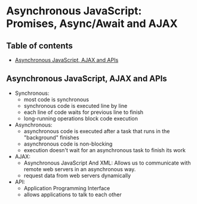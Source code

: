 # Asynchronous JavaScript: Promises, Async/Await and AJAX

## Table of contents
* [Asynchronous JavaScript, AJAX and APIs](#asynchronous-javascript-ajax-and-apis)

## Asynchronous JavaScript, AJAX and APIs
* Synchronous:
  * most code is synchronous
  * synchronous code is executed line by line
  * each line of code waits for previous line to finish
  * long-running operations block code execution
* Asynchronous:
  * asynchronous code is executed after a task that runs in the "background" finishes
  * asynchronous code is non-blocking
  * execution doesn't wait for an asynchronous task to finish its work
* AJAX:
  * Asynchronous JavaScript And XML: Allows us to communicate with remote web servers in an asynchronous way.
  * request data from web servers dynamically
* API:
  * Application Programming Interface
  * allows applications to talk to each other
